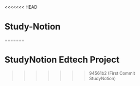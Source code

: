 <<<<<<< HEAD
# Study-Notion
=======
# StudyNotion Edtech Project
>>>>>>> 94561b2 (First Commit StudyNotion)
